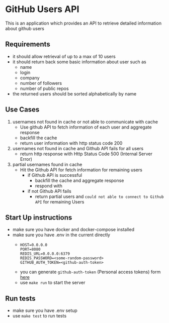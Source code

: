 # GitHub Users API
This is an application which provides an API to retrieve detailed information about github users

## Requirements
+ it should allow retrieval of up to a max of 10 users
+ it should return back some basic information about user such as
    + name
    + login
    + company
    + number of followers
    + number of public repos
+ the returned users should be sorted alphabetically by name

## Use Cases
1. usernames not found in cache or not able to communicate with cache
    -   Use github API to fetch information of each user and aggregate response
    -   backfill the cache
    -   return user information with http status code 200
2. usernames not found in cache and Github API fails for all users
    -   return http response with Http Status Code 500 (Internal Server Error)
3. partial usernames found in cache
    -   Hit the Github API for fetch information for remaining users
        -   if Github API is successful
            -   backfill the cache and aggregate response
            -   respond with 
        -   if not Github API fails
            -   return partial users and `could not able to connect to Github API` for remaining Users 


## Start Up instructions
-   make sure you have docker and docker-compose installed
-   make sure you have .env in the current directly
    -   ```
        HOST=0.0.0.0
        PORT=8080
        REDIS_URL=0.0.0.0:6379
        REDIS_PASSWORD=<some-random-password>
        GITHUB_AUTH_TOKEN=<github-auth-token>
        ```
    -   you can generate `github-auth-token` (Personal access tokens) form [here](https://github.com/settings/tokens)
    - use `make run` to start the server

## Run tests
-   make sure you have .env setup
-   use `make test` to run tests

    